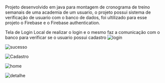 Projeto desenvolvido em java para montagem de cronograma de treino semanais de uma academia de um usuario, o projeto possui sistema de verificação de usuario com o banco de dados,
foi ultilizado para esse projeto o Firebase e o Firebase authentication.

Tela de Login
Local de realizar o login e o mesmo faz a comunicação com o banco para verificar se o usuario possui cadastro
![login](https://github.com/user-attachments/assets/32de5d2c-d17c-4543-a4de-ab74d783d73e)


![sucesso](https://github.com/user-attachments/assets/778d18c2-0d5b-4e97-aa6c-1f7184de4450)


![Cadastro](https://github.com/user-attachments/assets/13fc3a85-6632-4c52-ad92-c1cfaf4fa150)



![home](https://github.com/user-attachments/assets/d9211dfa-417a-4a8a-838b-c49b797dfb1e)



![detalhe](https://github.com/user-attachments/assets/e6b8eb90-9fc1-4621-a246-4323fa4d01f8)
